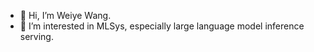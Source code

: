 - 👋 Hi, I’m Weiye Wang.
- 👀 I’m interested in MLSys, especially large language model inference serving.

<!---
ANormalMan12/ANormalMan12 is a ✨ special ✨ repository because its `README.md` (this file) appears on your GitHub profile.
You can click the Preview link to take a look at your changes.
--->
